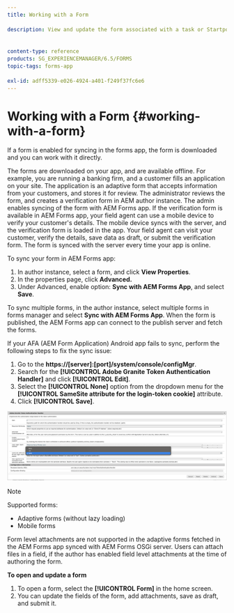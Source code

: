 ```yaml
---
title: Working with a Form

description: View and update the form associated with a task or Startpoint in the AEM Forms app


content-type: reference
products: SG_EXPERIENCEMANAGER/6.5/FORMS
topic-tags: forms-app

exl-id: adff5339-e026-4924-a401-f249f37fc6e6
---
```

# Working with a Form {#working-with-a-form}

If a form is enabled for syncing in the forms app, the form is downloaded and you can work with it directly.

The forms are downloaded on your app, and are available offline. For example, you are running a banking firm, and a customer fills an application on your site. The application is an adaptive form that accepts information from your customers, and stores it for review. The administrator reviews the form, and creates a verification form in AEM author instance. The admin enables syncing of the form with AEM Forms app. If the verification form is available in AEM Forms app, your field agent can use a mobile device to verify your customer's details. The mobile device syncs with the server, and the verification form is loaded in the app. Your field agent can visit your customer, verify the details, save data as draft, or submit the verification form. The form is synced with the server every time your app is online.

To sync your form in AEM Forms app:

1. In author instance, select a form, and click **View Properties**.
1. In the properties page, click **Advanced.**
1. Under Advanced, enable option: **Sync with AEM Forms App**, and select **Save**.

To sync multiple forms, in the author instance, select multiple forms in forms manager and select **Sync with AEM Forms App**. When the form is published, the AEM Forms app can connect to the publish server and fetch the forms.

If your AFA (AEM Form Application) Android app fails to sync, perform the following steps to fix the sync issue:

1. Go to the **https://[server]:[port]/system/console/configMgr**.
1. Search for the **[!UICONTROL Adobe Granite Token Authentication Handler]** and click **[!UICONTROL Edit]**.
1. Select the **[!UICONTROL None]** option from the dropdown menu for the **[!UICONTROL SameSite attribute for the login-token cookie]** attribute. 
1. Click **[!UICONTROL Save]**.

![Sync Image with AFA Android app](/help/forms/using/assets/afaandroid.png)

>[!NOTE]
>
>Supported forms:
>
>* Adaptive forms (without lazy loading)
>* Mobile forms
>
>Form level attachments are not supported in the adaptive forms fetched in the AEM Forms app synced with AEM Forms OSGi server. Users can attach files in a field, if the author has enabled field level attachments at the time of authoring the form.


**To open and update a form**

1. To open a form, select the **[!UICONTROL Form]** in the home screen.
1. You can update the fields of the form, add attachments, save as draft, and submit it.
